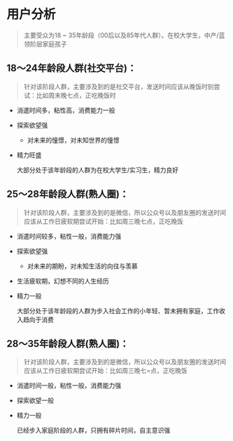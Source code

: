 # 用户分析

> 主要受众为18 ~ 35年龄段（00后以及85年代人群）。在校大学生，中产/蓝领阶层家庭孩子



## 18～24年龄段人群(社交平台)：

>  针对该阶段人群，主要涉及到的是社交平台，发送时间应该从晚饭时刻尝试：比如周末晚七点，正吃晚饭时

 - 消遣时间多，粘性高，消费能力一般

 - 探索欲望强

   - 对未来的憧憬，对未知世界的憧憬

- 精力旺盛

  大部分处于该年龄段的人群为在校大学生/实习生，精力良好



## 25～28年龄段人群(熟人圈)：

> 针对该阶段人群，主要涉及到的是微信，所以公众号以及朋友圈的发送时间应该从工作日疲软期尝试开始：比如周三晚七点，正吃晚饭

- 消遣时间较多，粘性一般，消费能力强

- 探索欲望强

  - 对未来的期盼，对未知生活的向往与羡慕

- 生活疲软期，幻想不同的人生经历

- 精力一般

  大部分处于该年龄段的人群为步入社会工作的小年轻、暂未拥有家庭，工作收入趋向于消费



## 28～35年龄段人群(熟人圈)：

> 针对该阶段人群，主要涉及到的是微信，所以公众号以及朋友圈的发送时间应该从工作日疲软期尝试开始：比如周三晚七=点，正吃晚饭

 - 消遣时间一般，粘性一般，消费能力强

 - 探索欲望一般

 - 精力一般

   已经步入家庭阶段的人群，只拥有碎片时间，自主意识强

